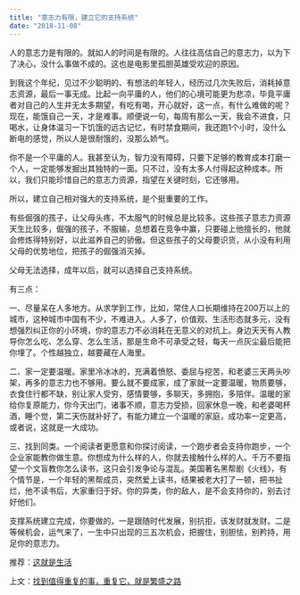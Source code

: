 ```yaml
---
title: "意志力有限，建立它的支持系统"
date: "2018-11-08"
---
```


人的意志力是有限的。就如人的时间是有限的。人往往高估自己的意志力，以为下了决心，没什么事做不成的。这也是电影里孤胆英雄受欢迎的原因。

到我这个年纪，见过不少聪明的、有想法的年轻人，经历过几次失败后，消耗掉意志资源，最后一事无成。比起一向平庸的人，他们的心境可能更为悲凉，毕竟平庸者对自己的人生并无太多期望，有吃有喝，开心就好，这一点，有什么难做的呢？现在，能饿自己一天，才是难事。顺便说一句，每周有那么一天，我会不进食，只喝水，让身体温习一下饥饿的远古记忆，有时禁食期间，我还跑1个小时，没什么断电的感觉，所以人是很耐饿的，没那么娇气。

你不是一个平庸的人。我甚至认为，智力没有障碍，只要下足够的教育成本打磨一个人，一定能够发掘出其独特的一面。只不过，没有太多人付得起这种成本。所以，我们只能珍惜自己的意志力资源，指望在关键时刻，它还够用。

所以，建立自己相对强大的支持系统，是个挺重要的工作。

有些倔强的孩子，让父母头疼，不太服气的时候总是比较多。这些孩子意志力资源天生比较多，倔强的孩子，不服输，总想着在竞争中赢，只要碰上他擅长的，他就会修炼得特别好，以此滋养自己的骄傲。但这些孩子的父母要识货，从小没有利用父母的优势地位，把孩子的倔强消灭掉。

父母无法选择，成年以后，就可以选择自己支持系统。

有三点：

一、尽量呆在人多地方。从求学到工作，比如，常住人口长期维持在200万以上的城市，这种城市中国有不少，不难进入。人多了，价值观、生活形态就多元，没有想强烈纠正你的小环境，你的意志力不必消耗在无意义的对抗上。身边天天有人教导你怎么吃、怎么穿、怎么生活，那是生命不可承受之轻，每天一点灰尘最后能把你埋了。个性越独立，越要藏在人海里。

二、家一定要温暖。家里冷冰冰的，充满着愤怒、委屈与挖苦，和老婆三天两头吵架，再多的意志力也不够用。要么就不要成家，成了家就一定要温暖，物质要够，衣食住行都不缺，别让家人受穷，感情要够，多聊天，多拥抱，多陪伴。温暖的家给你复原能力，你今天出门，诸事不顺，意志力受损，回家休息一晚，和老婆喝杯酒，睡个觉，第二天伤就补好了。有能力建立一个温暖的家庭，成功率一定更高，或者说，这就是一大成功。

三、找到同类。一个阅读者更愿意和你探讨阅读，一个跑步者会支持你跑步，一个企业家能教你做生意。你想成为什么样的人，你就去接触什么样的人。千万不要指望一个文盲教你怎么读书，这只会引发争论与混乱。美国著名黑帮剧《火线》，有个情节是，一个年轻的黑帮成员，突然爱上读书，结果被老大打了一顿，把书扯烂，他不读书后，大家重归于好。你的异类，你的敌人，是不会支持你的，别去讨好他们。

支撑系统建立完成，你要做的，一是跟随时代发展，别抗拒，该发财就发财。二是等候机会，运气来了，一生中只出现的三五次机会，把握住，别胆怯，别矜持，用足你的意志力。

推荐：[这就是生活](http://mp.weixin.qq.com/s?__biz=MjM5NDU0Mjk2MQ==&mid=2651629733&idx=1&sn=6c271087bacf3b02cb816972827127fa&chksm=bd7e2cbb8a09a5ad4c1f4fd7026c19fc2b160affccd5ac4d0189f9f04cb6aa6eade68c2345b1&scene=21#wechat_redirect)

上文：[找到值得重复的事，重复它，就是繁盛之路](http://mp.weixin.qq.com/s?__biz=MjM5NDU0Mjk2MQ==&mid=2651631417&idx=1&sn=ff617b9c4c215898d44fbbebd44a6b7c&chksm=bd7e2b278a09a231f7d11cf8bf867d419d16f60e7e185800a50a804585a29cbbd69a1924402a&scene=21#wechat_redirect)

